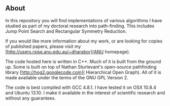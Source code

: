 ## About ##

In this repository you will find implementations of various algorithms I have studied as part of my doctoral research into path-finding. This includes Jump Point Search and Rectangular Symmetry Reduction.

If you would like more information about my work, or are looking for copies of published papers, please visit my [http://users.rsise.anu.edu.au/~dharabor](ANU homepage). 

The code hosted here is written in C++. Much of it is built from the ground up. Some is built on top of Nathan Sturtevant's open-source pathfinding library [http://hog2.googlecode.com]( Hierarchical Open Graph). All of it is made available under the terms of the GNU GPL Version 2. 

The code is best compiled with GCC 4.8.1. I have tested it on OSX 10.8.4 and Ubuntu 13.10.
I make it available in the interest of scientific research and without any guarantees.